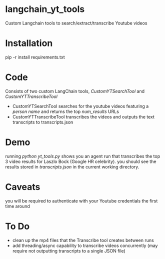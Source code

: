# langchain_yt_tools
Custom Langchain tools to search/extract/transcribe Youtube videos

# Installation
pip -r install requirements.txt


# Code
Consists of two custom LangChain tools, *CustomYTSearchTool* and *CustomYTTranscribeTool*
 * CustomYTSearchTool searches for the youtube videos featuring a *person name* and returns the top *num_results* URLs
 * CustomYTTranscribeTool transcribes the videos and outputs the text transcripts to transcripts.json

# Demo
running *python yt_tools.py* shows you an agent run that transcribes the top 3 video results for Laszlo Bock (Google HR celebrity). you should see the results stored in *transcripts.json* in the current working directory.

# Caveats
you will be required to authenticate with your Youtube credentials the first time around

# To Do
 * clean up the mp4 files that the Transcribe tool creates between runs
 * add threading/async capability to transcribe videos concurrently (may require not outputting transcripts to a single JSON file)
